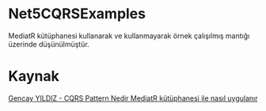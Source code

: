 # Net5CQRSExamples

MediatR kütüphanesi kullanarak ve kullanmayarak örnek çalışılmış mantığı üzerinde düşünülmüştür.

# Kaynak
[Gencay YILDIZ - CQRS Pattern Nedir MediatR kütüphanesi ile nasıl uygulanır](https://www.gencayyildiz.com/blog/cqrs-pattern-nedir-mediatr-kutuphanesi-ile-nasil-uygulanir/)
